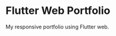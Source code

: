# Flutter Web Portfolio

My responsive portfolio using Flutter web.

[//]: # (<img src="https://github.com/GeekAbdelouahed/flutter-web-portfolio/raw/master/screenshots/screenshot.png"/>)
[//]: # ()
[//]: # (# Desktop)
[//]: # (<img src="https://github.com/GeekAbdelouahed/flutter-web-portfolio/raw/master/screenshots/desktop-screenshot.png"/>)
[//]: # ()
[//]: # (# Mobile)
[//]: # (<img src="https://github.com/GeekAbdelouahed/flutter-web-portfolio/raw/master/screenshots/mobile-screenshot.png"/>)
